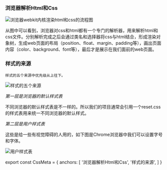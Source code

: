 ### 浏览器解析Html和Css

![浏览器webkit内核渲染html和css的流程图](CssWithHtml.png)

从图中可以看到，浏览器对css和html都有一个专门的解析器，用来解析html和css文件。分别解析完成之后会通过类名和选择器将css与html结合，形成渲染对象树，生成web页面的布局（position、float、margin、padding等），画出页面内容（color、background、font等），最后才是展示在我们面前的web页面。

### 样式的来源

`样式的五个来源中优先级从上往下。`

![样式的五个来源](StyleSource.png)

_第一层是浏览器的默认样式表_

不同浏览器的默认样式表是不一样的。所以我们的项目通常会引用一个reset.css的样式表用来统一不同浏览器的默认样式。

_第二层是用户样式表_

这些是给一些有视觉障碍的人用的，如下图是Chrome浏览器中我们可以设置字号和字体。

![用户样式表](UserStyle.png)


export const CssMeta = {
  anchors: [
    '浏览器解析Html和Css',
    '样式的来源',
  ]
}







